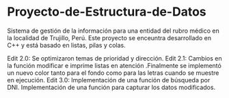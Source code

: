 # Proyecto-de-Estructura-de-Datos
Sistema de gestión de la información para una entidad del rubro médico en la localidad de Trujillo, Perú.
Este proyecto se enceuntra desarrollado en C++ y está basado en listas, pilas y colas. 


Edit 2.0:
Se optimizaron temas de prioridad y dirección.
Edit 2.1:
 Cambios en la función modificar e imprime listas en atención .Finalmente se implementó un nuevo color tanto para el fondo como para las letras cuando se muestre en ejecución.
Edit 3.0:
Implementación de una función de búsqueda por DNI.
Implementación de una función para capturar  los datos modificados.
